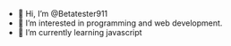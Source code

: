 - 👋 Hi, I’m @Betatester911
- 👀 I’m interested in programming and web development.
- 🌱 I’m currently learning javascript

<!---
Betatester911/Betatester911 is a ✨ special ✨ repository because its `README.md` (this file) appears on your GitHub profile.
You can click the Preview link to take a look at your changes.
--->
